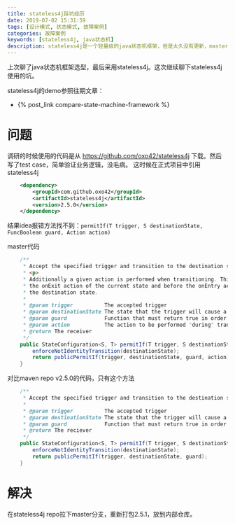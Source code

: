 ```yaml
---
title: stateless4j踩坑经历
date: 2019-07-02 15:31:59
tags: [设计模式, 状态模式, 故障案例]
categories: 故障案例
keywords: [stateless4j, java状态机]
description: stateless4j是一个轻量级的java状态机框架，但是太久没有更新，master分支代码和maven repository上的版本有差异。建议使用master分支代码打包一份jar，上传到私服。
---
```


上次聊了java状态机框架选型，最后采用stateless4j。这次继续聊下stateless4j使用的坑。

stateless4j的demo参照往期文章：
- {% post_link compare-state-machine-framework %}

# 问题

调研的时候使用的代码是从 https://github.com/oxo42/stateless4j 下载。然后写了test case，简单验证业务逻辑，没毛病。
这时候在正式项目中引用stateless4j
```xml
    <dependency>
        <groupId>com.github.oxo42</groupId>
        <artifactId>stateless4j</artifactId>
        <version>2.5.0</version>
    </dependency>
```
结果idea报错方法找不到：`permitIf(T trigger, S destinationState, FuncBoolean guard, Action action)`
<!-- more -->
master代码
```java
    /**
     * Accept the specified trigger and transition to the destination state if guard is true
     * <p>
     * Additionally a given action is performed when transitioning. This action will be called after
     * the onExit action of the current state and before the onEntry action of
     * the destination state.
     *
     * @param trigger          The accepted trigger
     * @param destinationState The state that the trigger will cause a transition to
     * @param guard            Function that must return true in order for the trigger to be accepted
     * @param action           The action to be performed "during" transition
     * @return The receiver
     */
    public StateConfiguration<S, T> permitIf(T trigger, S destinationState, FuncBoolean guard, Action action) {
        enforceNotIdentityTransition(destinationState);
        return publicPermitIf(trigger, destinationState, guard, action);
    }
```

对比maven repo v2.5.0的代码，只有这个方法
```java
    /**
     * Accept the specified trigger and transition to the destination state
     *
     * @param trigger          The accepted trigger
     * @param destinationState The state that the trigger will cause a transition to
     * @param guard            Function that must return true in order for the trigger to be accepted
     * @return The reciever
     */
    public StateConfiguration<S, T> permitIf(T trigger, S destinationState, FuncBoolean guard) {
        enforceNotIdentityTransition(destinationState);
        return publicPermitIf(trigger, destinationState, guard);
    }
```

# 解决

在stateless4j repo拉下master分支，重新打包2.5.1，放到内部仓库。
